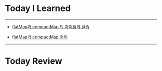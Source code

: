 # Today I Learned

---

- [flatMap과 compactMap 의 차이점과 실습](https://github.com/VincentGeranium/Swift-Study/tree/master/flatmap.playground)

- [flatMap과 compactMap 정리](https://vincentgeranium.github.io/swift,/ios/2019/08/15/flatMap-and-compactMap.html)

---

# Today Review
